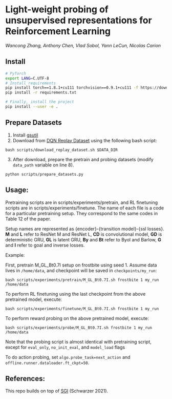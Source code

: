 # Light-weight probing of unsupervised representations for Reinforcement Learning 

*Wancong Zhang, Anthony Chen, Vlad Sobol, Yann LeCun, Nicolas Carion*

## Install 
```bash
# PyTorch
export LANG=C.UTF-8
# Install requirements
pip install torch==1.8.1+cu111 torchvision==0.9.1+cu111 -f https://download.pytorch.org/whl/torch_stable.html
pip install -r requirements.txt

# Finally, install the project
pip install --user -e .
```

## Prepare Datasets
1. Install [gsutil](https://cloud.google.com/storage/docs/gsutil_install#install)
2. Download from [DQN Replay Dataset](https://research.google/tools/datasets/dqn-replay/) using the following bash script:

```bash scripts/download_replay_dataset.sh $DATA_DIR```

3. After download, prepare the pretrain and probing datasets (modify ```data_path``` variable on line 8).

```python scripts/prepare_datasets.py```

## Usage:

Pretraining scripts are in scripts/experiments/pretrain, and RL finetuning scripts are in scripts/experiments/finetune. The name of each file is a code for a 
particular pretraining setup. They correspond to the same codes in Table 12 of the paper.

Setup names are represented as {encoder}-{transition model}-{ssl losses}. **M** and **L** refer to ResNet M and ResNet L, **CD** is convolutional model, 
**GD** is deterministic GRU, **GL** is latent GRU, **By** and **Bt** refer to Byol and Barlow, **G** and **I** refer to goal and inverse losses.

Example:

First, pretrain M_GL_Bt0.7I setup on frostbite using seed 1. Assume data lives in ```/home/data```, and checkpoint will be saved in ```checkpoints/my_run```:

```bash scripts/experiments/pretrain/M_GL_Bt0.7I.sh frostbite 1 my_run /home/data```

To perform RL finetuning using the last checkpoint from the above pretrained model, execute:

```bash scripts/experiments/finetune/M_GL_Bt0.7I.sh frostbite 1 my_run```

To perform reward probing on the above pretrained model, execute:

```bash scripts/experiments/probe/M_GL_Bt0.7I.sh frostbite 1 my_run /home/data```

Note that the probing script is almost identical with pretraining script, except for ```eval_only```, ```no_init_eval```, and ```model_load``` flags

To do action probing, set ```algo.probe_task=next_action``` and ```offline.runner.dataloader.ft_ckpt=50```.

## References:
This repo builds on top of [SGI](https://github.com/mila-iqia/SGI) (Schwarzer 2021).
